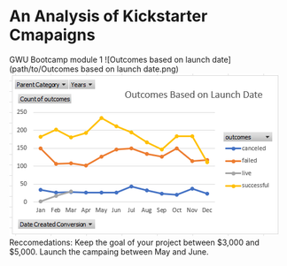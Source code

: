 # An Analysis of Kickstarter Cmapaigns
GWU Bootcamp module 1
![Outcomes based on launch date](path/to/Outcomes based on launch date.png)
![Parent Category Outcomes](https://github.com/allisonorourke-ufGfGy/Kickstarter-analysis/blob/main/Outcomes%20based%20on%20launch%20date.png)
Reccomedations: Keep the goal of your project between $3,000 and $5,000. Launch the campaing between May and June. 
